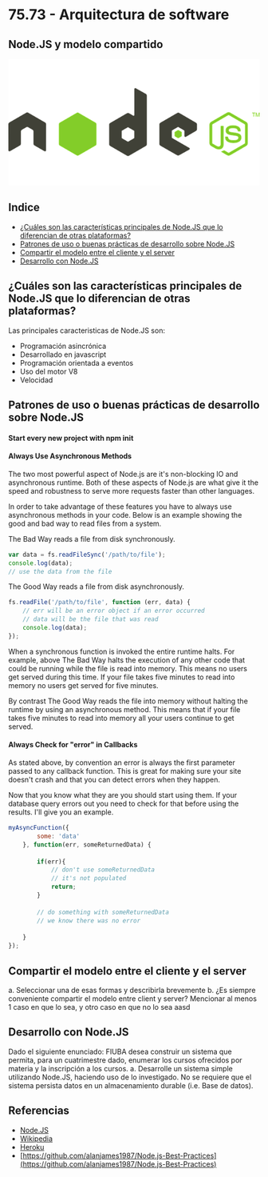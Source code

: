# 75.73 - Arquitectura de software
## Node.JS y modelo compartido

![logo](https://github.com/recheconea/tp-arquitectura/blob/master/resources/logo.png)

## Indice

- [¿Cuáles son las características principales de Node.JS que lo diferencian de otras plataformas?](#cuales-son-las-caracteristicas-principales-de-nodejs-que-lo-diferencian-de-otras-plataformas) 
- [Patrones de uso o buenas prácticas de desarrollo sobre Node.JS](#patrones-de-uso-o-buenas-practicas-de-desarrollo-sobre-nodejs) 
- [Compartir el modelo entre el cliente y el server](#compartir-el-modelo-entre-el-cliente-y-el-server) 
- [Desarrollo con Node.JS](#desarrollo-con-nodejs) 

## ¿Cuáles son las características principales de Node.JS que lo diferencian de otras plataformas?

Las principales caracteristicas de Node.JS son:
 - Programación asincrónica
 - Desarrollado en javascript
 - Programación orientada a eventos
 - Uso del motor V8
 - Velocidad

## Patrones de uso o buenas prácticas de desarrollo sobre Node.JS
 
#### Start every new project with npm init
 
#### Always Use Asynchronous Methods 
The two most powerful aspect of Node.js are it's non-blocking IO and asynchronous runtime. Both of these aspects of Node.js are what give it the speed and robustness to serve more requests faster than other languages.

In order to take advantage of these features you have to always use asynchronous methods in your code. Below is an example showing the good and bad way to read files from a system.

The Bad Way reads a file from disk synchronously.

```javascript
var data = fs.readFileSync('/path/to/file');
console.log(data);
// use the data from the file
``` 
The Good Way reads a file from disk asynchronously.

```javascript
fs.readFile('/path/to/file', function (err, data) {
    // err will be an error object if an error occurred
    // data will be the file that was read
    console.log(data);
});
``` 
When a synchronous function is invoked the entire runtime halts. For example, above The Bad Way halts the execution of any other code that could be running while the file is read into memory. This means no users get served during this time. If your file takes five minutes to read into memory no users get served for five minutes.

By contrast The Good Way reads the file into memory without halting the runtime by using an asynchronous method. This means that if your file takes five minutes to read into memory all your users continue to get served.




#### Always Check for "error" in Callbacks

As stated above, by convention an error is always the first parameter passed to any callback function. This is great for making sure your site doesn't crash and that you can detect errors when they happen.

Now that you know what they are you should start using them. If your database query errors out you need to check for that before using the results. I'll give you an example.

```javascript
myAsyncFunction({
        some: 'data'
    }, function(err, someReturnedData) {

        if(err){
            // don't use someReturnedData
            // it's not populated
            return;
        }

        // do something with someReturnedData
        // we know there was no error

    }
});
```

## Compartir el modelo entre el cliente y el server

  a. Seleccionar una de esas formas y describirla brevemente
  b. ¿Es siempre conveniente compartir el modelo entre client y server? Mencionar al menos 1 caso en que lo sea, y otro caso en que no lo sea
aasd

## Desarrollo con Node.JS 

Dado el siguiente enunciado: FIUBA desea construir un sistema que permita, para un cuatrimestre dado, enumerar los cursos ofrecidos por materia y la inscripción a los cursos.
  a. Desarrolle un sistema simple utilizando Node.JS, haciendo uso de lo investigado. No se requiere que el sistema persista datos en un almacenamiento durable (i.e. Base de datos).


## Referencias
- [Node.JS](https://nodejs.org)
- [Wikipedia](https://es.wikipedia.org/wiki/Node.js)
- [Heroku](https://blog.heroku.com/node-habits-2016)
- [https://github.com/alanjames1987/Node.js-Best-Practices](https://github.com/alanjames1987/Node.js-Best-Practices)